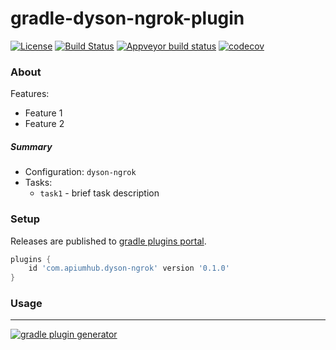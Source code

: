 # gradle-dyson-ngrok-plugin
[![License](https://img.shields.io/badge/license-MIT-blue.svg)](http://www.opensource.org/licenses/MIT)
[![Build Status](https://img.shields.io/travis/diegoojeda/gradle-dyson-ngrok-plugin.svg)](https://travis-ci.org/diegoojeda/gradle-dyson-ngrok-plugin)
[![Appveyor build status](https://ci.appveyor.com/api/projects/status/github/diegoojeda/gradle-dyson-ngrok-plugin?svg=true)](https://ci.appveyor.com/project/diegoojeda/gradle-dyson-ngrok-plugin)
[![codecov](https://codecov.io/gh/diegoojeda/gradle-dyson-ngrok-plugin/branch/master/graph/badge.svg)](https://codecov.io/gh/diegoojeda/gradle-dyson-ngrok-plugin)

### About



Features:
* Feature 1
* Feature 2

##### Summary

* Configuration: `dyson-ngrok`
* Tasks:
    - `task1` - brief task description       

### Setup

Releases are published to 
[gradle plugins portal](https://plugins.gradle.org/plugin/com.apiumhub.dyson-ngrok).



```groovy
plugins {
    id 'com.apiumhub.dyson-ngrok' version '0.1.0'
}
```

### Usage

---
[![gradle plugin generator](http://img.shields.io/badge/Powered%20by-%20Gradle%20plugin%20generator-green.svg?style=flat-square)](https://github.com/xvik/generator-gradle-plugin)
